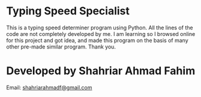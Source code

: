 # Typing Speed Specialist
This is a typing speed determiner program using Python. All the lines of the code are not completely developed by me. I am learning so I browsed online for this project and got idea, and made this program on the basis of many other pre-made similar program. Thank you.

# Developed by Shahriar Ahmad Fahim 
Email: shahriarahmadf@gmail.com
